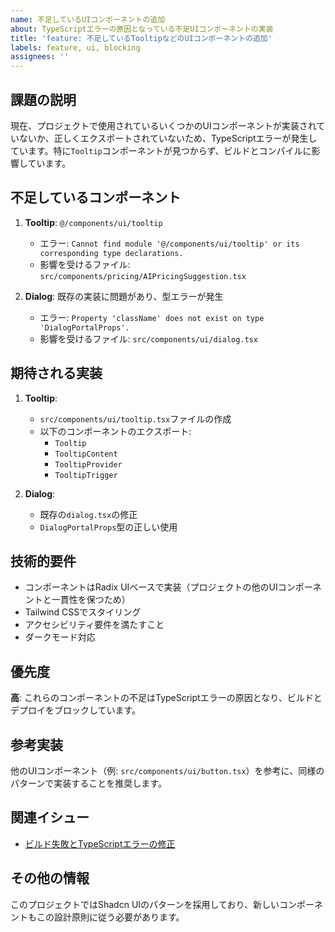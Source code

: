 ```yaml
---
name: 不足しているUIコンポーネントの追加
about: TypeScriptエラーの原因となっている不足UIコンポーネントの実装
title: 'feature: 不足しているTooltipなどのUIコンポーネントの追加'
labels: feature, ui, blocking
assignees: ''
---
```


## 課題の説明
現在、プロジェクトで使用されているいくつかのUIコンポーネントが実装されていないか、正しくエクスポートされていないため、TypeScriptエラーが発生しています。特に`Tooltip`コンポーネントが見つからず、ビルドとコンパイルに影響しています。

## 不足しているコンポーネント
1. **Tooltip**: `@/components/ui/tooltip`
   - エラー: `Cannot find module '@/components/ui/tooltip' or its corresponding type declarations.`
   - 影響を受けるファイル: `src/components/pricing/AIPricingSuggestion.tsx`

2. **Dialog**: 既存の実装に問題があり、型エラーが発生
   - エラー: `Property 'className' does not exist on type 'DialogPortalProps'.`
   - 影響を受けるファイル: `src/components/ui/dialog.tsx`

## 期待される実装
1. **Tooltip**:
   - `src/components/ui/tooltip.tsx`ファイルの作成
   - 以下のコンポーネントのエクスポート:
     - `Tooltip`
     - `TooltipContent`
     - `TooltipProvider`
     - `TooltipTrigger`

2. **Dialog**:
   - 既存の`dialog.tsx`の修正
   - `DialogPortalProps`型の正しい使用

## 技術的要件
- コンポーネントはRadix UIベースで実装（プロジェクトの他のUIコンポーネントと一貫性を保つため）
- Tailwind CSSでスタイリング
- アクセシビリティ要件を満たすこと
- ダークモード対応

## 優先度
**高**: これらのコンポーネントの不足はTypeScriptエラーの原因となり、ビルドとデプロイをブロックしています。

## 参考実装
他のUIコンポーネント（例: `src/components/ui/button.tsx`）を参考に、同様のパターンで実装することを推奨します。

## 関連イシュー
- [ビルド失敗とTypeScriptエラーの修正](./build-and-typescript-errors.md)

## その他の情報
このプロジェクトではShadcn UIのパターンを採用しており、新しいコンポーネントもこの設計原則に従う必要があります。
